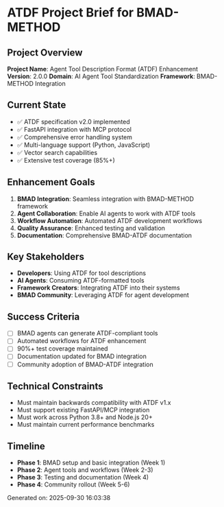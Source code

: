 # ATDF Project Brief for BMAD-METHOD

## Project Overview
**Project Name**: Agent Tool Description Format (ATDF) Enhancement
**Version**: 2.0.0
**Domain**: AI Agent Tool Standardization
**Framework**: BMAD-METHOD Integration

## Current State
- ✅ ATDF specification v2.0 implemented
- ✅ FastAPI integration with MCP protocol
- ✅ Comprehensive error handling system
- ✅ Multi-language support (Python, JavaScript)
- ✅ Vector search capabilities
- ✅ Extensive test coverage (85%+)

## Enhancement Goals
1. **BMAD Integration**: Seamless integration with BMAD-METHOD framework
2. **Agent Collaboration**: Enable AI agents to work with ATDF tools
3. **Workflow Automation**: Automated ATDF development workflows
4. **Quality Assurance**: Enhanced testing and validation
5. **Documentation**: Comprehensive BMAD-ATDF documentation

## Key Stakeholders
- **Developers**: Using ATDF for tool descriptions
- **AI Agents**: Consuming ATDF-formatted tools
- **Framework Creators**: Integrating ATDF into their systems
- **BMAD Community**: Leveraging ATDF for agent development

## Success Criteria
- [ ] BMAD agents can generate ATDF-compliant tools
- [ ] Automated workflows for ATDF enhancement
- [ ] 90%+ test coverage maintained
- [ ] Documentation updated for BMAD integration
- [ ] Community adoption of BMAD-ATDF integration

## Technical Constraints
- Must maintain backwards compatibility with ATDF v1.x
- Must support existing FastAPI/MCP integration
- Must work across Python 3.8+ and Node.js 20+
- Must maintain current performance benchmarks

## Timeline
- **Phase 1**: BMAD setup and basic integration (Week 1)
- **Phase 2**: Agent tools and workflows (Week 2-3)
- **Phase 3**: Testing and documentation (Week 4)
- **Phase 4**: Community rollout (Week 5-6)

Generated on: 2025-09-30 16:03:38
